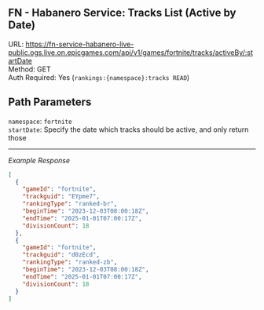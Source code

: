 ## FN - Habanero Service: Tracks List (Active by Date)

URL: https://fn-service-habanero-live-public.ogs.live.on.epicgames.com/api/v1/games/fortnite/tracks/activeBy/:startDate \
Method: GET \
Auth Required: Yes (`rankings:{namespace}:tracks READ`)

## Path Parameters

`namespace`: `fortnite` <br/>
`startDate`: Specify the date which tracks should be active, and only return those

---

_Example Response_

```json
[
  {
    "gameId": "fortnite",
    "trackguid": "EYpme7",
    "rankingType": "ranked-br",
    "beginTime": "2023-12-03T08:00:18Z",
    "endTime": "2025-01-01T07:00:17Z",
    "divisionCount": 18
  },
  {
    "gameId": "fortnite",
    "trackguid": "d0zEcd",
    "rankingType": "ranked-zb",
    "beginTime": "2023-12-03T08:00:18Z",
    "endTime": "2025-01-01T07:00:17Z",
    "divisionCount": 18
  }
]
```
